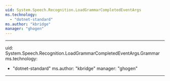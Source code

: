 ```yaml
---
uid: System.Speech.Recognition.LoadGrammarCompletedEventArgs
ms.technology: 
  - "dotnet-standard"
ms.author: "kbridge"
manager: "ghogen"
---
```


---
uid: System.Speech.Recognition.LoadGrammarCompletedEventArgs.Grammar
ms.technology: 
  - "dotnet-standard"
ms.author: "kbridge"
manager: "ghogen"
---
